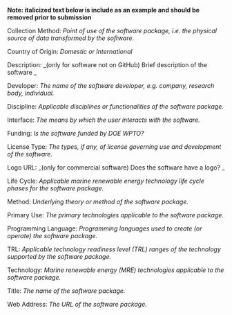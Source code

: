 **Note: italicized text below is include as an example and should be removed prior to submission**

Collection Method: _Point of use of the software package, i.e. the physical source of data transformed by the software._

Country of Origin: _Domestic or International_

Description: _(only for software not on GitHub) Brief description of the software _

Developer: _The name of the software developer, e.g. company, research body, individual._

Discipline: _Applicable disciplines or functionalities of the software package._

Interface: _The means by which the user interacts with the software._

Funding: _Is the software funded by DOE WPTO?_

License Type: _The types, if any, of license governing use and development of the software._

Logo URL: _(only for commercial software) Does the software have a logo? _

Life Cycle: _Applicable marine renewable energy technology life cycle phases for the software package._

Method: _Underlying theory or method of the software package._

Primary Use: _The primary technologies applicable to the software package._

Programming Language: _Programming languages used to create (or operate) the software package._

TRL: _Applicable technology readiness level (TRL) ranges of the technology supported by the software package._

Technology: _Marine renewable energy (MRE) technologies applicable to the software package._

Title: _The name of the software package._

Web Address: _The URL of the software package._
